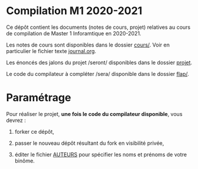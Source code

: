 # Compilation M1 2020-2021

Ce dépôt contient les documents (notes de cours, projet) relatives au cours de
compilation de Master 1 Inforamtique en 2020-2021.

Les notes de cours sont disponibles dans le dossier [cours/](cours/). Voir en
particulier le fichier texte [journal.org](cours/journal.org).

Les énoncés des jalons du projet /seront/ disponibles dans le dossier
[projet](projet/).

Le code du compilateur à compléter /sera/ disponible dans le dossier
[flap/](flap/).

# Paramétrage

Pour réaliser le projet, **une fois le code du compilateur disponible**, vous
devrez :

1. forker ce dépôt,

2. passer le nouveau dépôt résultant du fork en visibilité privée,

3. éditer le fichier [AUTEURS](flap/AUTEURS) pour spécifier les noms et prénoms
   de votre binôme.
